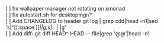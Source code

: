 [ ] fix wallpaper manager not rotating on xmonad  
[ ] fix autostart.sh for desktopmgr/*  
[ ] Add CHANGELOG to header git log | grep cdd|head -n1|sed 's|^[[:space:]]*||g;s|:.* | |g'  
[ ] Add diff: git diff HEAD^ HEAD -- file|grep '@@'|head -n1  
